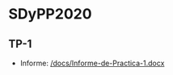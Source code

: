 # SDyPP2020

## TP-1

* Informe: [/docs/Informe-de-Practica-1.docx](/docs/Informe-de-Practica-1.docx)
